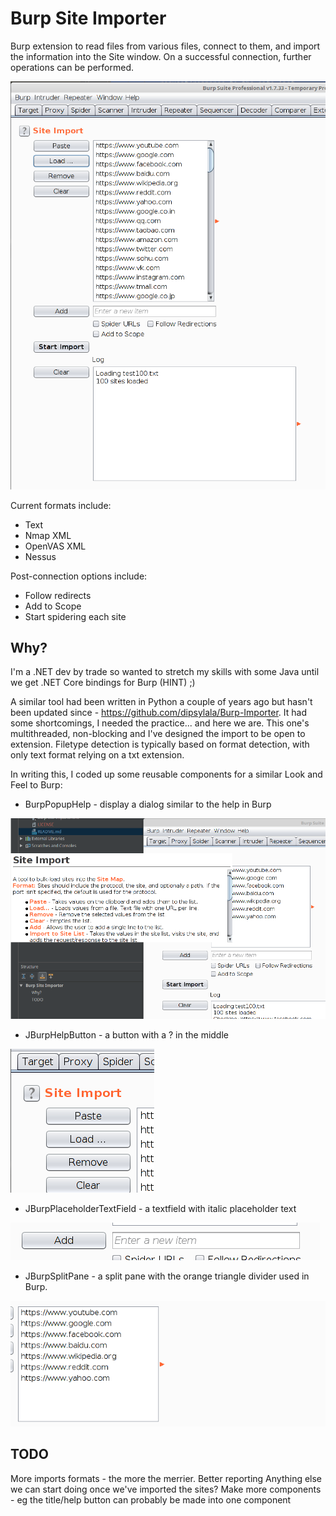 # Burp Site Importer
Burp extension to read files from various files, connect to them, and import the information into the Site window. On a successful connection, further operations can be performed.

![Screenshot](media/interface.png)


Current formats include:
* Text
* Nmap XML
* OpenVAS XML
* Nessus

Post-connection options include:
* Follow redirects
* Add to Scope
* Start spidering each site

## Why?
I'm a .NET dev by trade so wanted to stretch my skills with some Java until we get .NET Core bindings for Burp (HINT) ;) 

A similar tool had been written in Python a couple of years ago but hasn't been updated since - https://github.com/dipsylala/Burp-Importer. It had some shortcomings, I needed the practice... and here we are.
This one's multithreaded, non-blocking and I've designed the import to be open to extension. Filetype detection is typically based on format detection, with only text format relying on a txt extension.

In writing this, I coded up some reusable components for a similar Look and Feel to Burp:

* BurpPopupHelp - display a dialog similar to the help in Burp

![Popup](media/popup.png)

* JBurpHelpButton - a button with a ? in the middle

![Help Button](media/helpbutton.png)

* JBurpPlaceholderTextField - a textfield with italic placeholder text

![Placehoilder](media/placeholder.png)

* JBurpSplitPane - a split pane with the orange triangle divider used in Burp.

![Splitter](media/splitter.png)

## TODO
More imports formats - the more the merrier.
Better reporting
Anything else we can start doing once we've imported the sites?
Make more components - eg the title/help button can probably be made into one component
